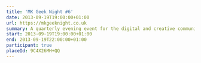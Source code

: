 ```yaml
---
title: 'MK Geek Night #6'
date: 2013-09-19T19:00:00+01:00
url: https://mkgeeknight.co.uk
summary: A quarterly evening event for the digital and creative communities. MKGN combines the talks from the best speakers in the UK and beyond, with the opportunity to meet up, network and chat with like minded people.
start: 2013-09-19T19:00:00+01:00
end: 2013-09-19T22:00:00+01:00
participant: true
placeId: 9C4X26MH+QQ
---
```

